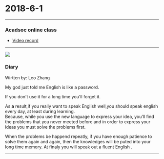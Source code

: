 2018-6-1
========
***
### Acadsoc online class
* [Video record](http://straindown.quanshi.com/doc/classroom/mp4convert/3095133zh_CN.mp4)
***
![](http://theteachersdigest.com/wp-content/uploads/2014/11/Childrens-Day-640x336.png)


### Diary
Wirtten by: Leo Zhang

My god just told me English is like a password.<br>

If you don't use it for a long time you'll forget it. <br>

As **a** result,if you really want to speak English well,you should speak english every day, at least during learning.<br>
Because, while you use the new language to express your idea, you'll find the problems that you never meeted before and in order to express your  ideas you must solve the problems first. <br>

When the problems be happend repeatly, if you have enough patience to solve them again and again, then the  knowledges will be puted  into your long time memory. At finaly you will speak out a fluent English .

***

